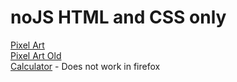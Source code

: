 # noJS HTML and CSS only

[Pixel Art](https://quarknerd.github.io/noJS/pixelArt) \
[Pixel Art Old](https://quarknerd.github.io/noJS/pixelArtOld) \
[Calculator](https://quarknerd.github.io/noJS/calc) - Does not work in firefox